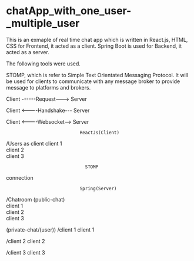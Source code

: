 # chatApp_with_one_user-_multiple_user

This is an exmaple of real time chat app which is written in React.js, HTML, CSS for Frontend, it acted as a client.
Spring Boot is used for Backend, it acted as a server.


The following tools were used. 

STOMP, which is refer to Simple Text Orientated Messaging Protocol. It will be used for clients to communicate with any message broker to provide message to platforms and brokers. 


                                      
Client           ------Request--->     Server

Client           <----Handshake---      Server

Client           <----Websocket-->      Server 

                            
                            
                            
                                ReactJs(Client)
                                
/Users as client
client 1                 
client 2                 
client 3

                                                                         
                                  STOMP 
connection
                                 
                                
                                

                                Spring(Server)
/Chatroom (public-chat)  
client 1                 
client 2                 
client 3

(private-chat/(user))
/client 1
client 1

/client 2
client 2

/client 3
client 3
